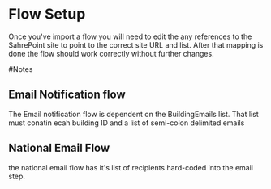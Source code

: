 # Flow Setup

Once you've import a flow you will need to edit the any references to the SahrePoint site to point to the correct site URL and list. After that mapping is done the flow should work correctly without further changes. 

#Notes

## Email Notification flow
The Email notification flow is dependent on the BuildingEmails list. That list must conatin ecah building ID and a list of semi-colon delimited emails

## National Email Flow

the national email flow has it's list of recipients hard-coded into the email step.
